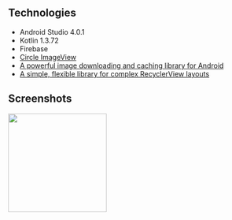 ## Technologies 
- Android Studio 4.0.1
- Kotlin 1.3.72
- Firebase 
- [Circle ImageView](https://github.com/hdodenhof/CircleImageView)
- [A powerful image downloading and caching library for Android](https://github.com/square/picasso)
- [A simple, flexible library for complex RecyclerView layouts](https://github.com/lisawray/groupie)

## Screenshots 

<div>
  <img src = "https://scontent.fvca1-1.fna.fbcdn.net/v/t1.0-9/127208004_2764897123769590_5396003776316517881_o.jpg?_nc_cat=105&ccb=2&_nc_sid=730e14&_nc_ohc=EQnwvtdCdWMAX_pIHQM&_nc_oc=AQkRXqctqRpus-nOp7X_F2h_mvRBUQhWbNAXlvmgENIMSrPhJMEbSBYCRaKrUPUfkHE&_nc_ht=scontent.fvca1-1.fna&oh=5937d5c43ba53b27fd0d4100227cf455&oe=5FE340F4" width = 200 />
  
</div>
